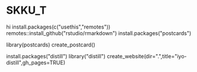 # SKKU_T
hi
install.packages(c("usethis","remotes"))
remotes::install_github("rstudio/rmarkdown")
install.packages("postcards")

library(postcards)
create_postcard()

install.packages("distill")
library("distill")
create_website(dir=".",title="iyo-distill",gh_pages=TRUE)